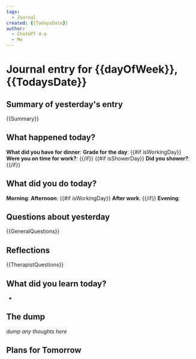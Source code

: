 ```yaml
---
tags:
  - Journal
created: {{TodaysDate}}
author:
  - ChatGPT 4-o
  - Me
---
```

# Journal entry for {{dayOfWeek}}, {{TodaysDate}}

## Summary of yesterday's entry

{{Summary}}

## What happened today?

**What did you have for dinner**: 
**Grade for the day**: 
{{#if isWorkingDay}}
**Were you on time for work?**: 
{{/if}}
{{#if isShowerDay}}
**Did you shower?**: 
{{/if}}

## What did you do today?

**Morning**: 
**Afternoon**: 
{{#if isWorkingDay}}
**After work**: 
{{/if}}
**Evening**: 

## Questions about yesterday

{{GeneralQuestions}}

## Reflections

{{TherapistQuestions}}

## What did you learn today?

- 

## The dump
*dump any thoughts here*

## Plans for Tomorrow


<!-- fill out canary -->
